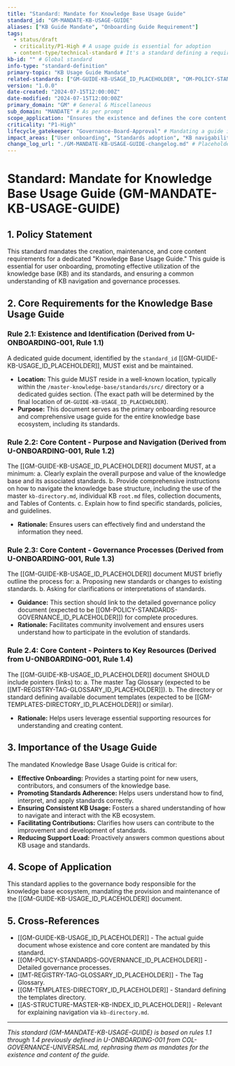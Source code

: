 ```yaml
---
title: "Standard: Mandate for Knowledge Base Usage Guide"
standard_id: "GM-MANDATE-KB-USAGE-GUIDE"
aliases: ["KB Guide Mandate", "Onboarding Guide Requirement"]
tags:
  - status/draft
  - criticality/P1-High # A usage guide is essential for adoption
  - content-type/technical-standard # It's a standard defining a requirement
kb-id: "" # Global standard
info-type: "standard-definition"
primary-topic: "KB Usage Guide Mandate"
related-standards: ["GM-GUIDE-KB-USAGE_ID_PLACEHOLDER", "OM-POLICY-STANDARDS-GOVERNANCE_ID_PLACEHOLDER", "MT-REGISTRY-TAG-GLOSSARY_ID_PLACEHOLDER", "GM-TEMPLATES-DIRECTORY_ID_PLACEHOLDER"]
version: "1.0.0"
date-created: "2024-07-15T12:00:00Z"
date-modified: "2024-07-15T12:00:00Z"
primary_domain: "GM" # General & Miscellaneous
sub_domain: "MANDATE" # As per prompt
scope_application: "Ensures the existence and defines the core content requirements for a comprehensive guide on using the knowledge base and its associated standards."
criticality: "P1-High"
lifecycle_gatekeeper: "Governance-Board-Approval" # Mandating a guide is a governance decision
impact_areas: ["User onboarding", "Standards adoption", "KB navigability", "Community support", "Consistency of KB usage"]
change_log_url: "./GM-MANDATE-KB-USAGE-GUIDE-changelog.md" # Placeholder
---
```


# Standard: Mandate for Knowledge Base Usage Guide (GM-MANDATE-KB-USAGE-GUIDE)

## 1. Policy Statement

This standard mandates the creation, maintenance, and core content requirements for a dedicated "Knowledge Base Usage Guide." This guide is essential for user onboarding, promoting effective utilization of the knowledge base (KB) and its standards, and ensuring a common understanding of KB navigation and governance processes.

## 2. Core Requirements for the Knowledge Base Usage Guide

### Rule 2.1: Existence and Identification (Derived from U-ONBOARDING-001, Rule 1.1)
A dedicated guide document, identified by the `standard_id` [[GM-GUIDE-KB-USAGE_ID_PLACEHOLDER]], MUST exist and be maintained.
*   **Location:** This guide MUST reside in a well-known location, typically within the `/master-knowledge-base/standards/src/` directory or a dedicated guides section. (The exact path will be determined by the final location of `GM-GUIDE-KB-USAGE_ID_PLACEHOLDER`).
*   **Purpose:** This document serves as the primary onboarding resource and comprehensive usage guide for the entire knowledge base ecosystem, including its standards.

### Rule 2.2: Core Content - Purpose and Navigation (Derived from U-ONBOARDING-001, Rule 1.2)
The [[GM-GUIDE-KB-USAGE_ID_PLACEHOLDER]] document MUST, at a minimum:
    a.  Clearly explain the overall purpose and value of the knowledge base and its associated standards.
    b.  Provide comprehensive instructions on how to navigate the knowledge base structure, including the use of the master `kb-directory.md`, individual KB `root.md` files, collection documents, and Tables of Contents.
    c.  Explain how to find specific standards, policies, and guidelines.
*   **Rationale:** Ensures users can effectively find and understand the information they need.

### Rule 2.3: Core Content - Governance Processes (Derived from U-ONBOARDING-001, Rule 1.3)
The [[GM-GUIDE-KB-USAGE_ID_PLACEHOLDER]] document MUST briefly outline the process for:
    a.  Proposing new standards or changes to existing standards.
    b.  Asking for clarifications or interpretations of standards.
*   **Guidance:** This section should link to the detailed governance policy document (expected to be [[OM-POLICY-STANDARDS-GOVERNANCE_ID_PLACEHOLDER]]) for complete procedures.
*   **Rationale:** Facilitates community involvement and ensures users understand how to participate in the evolution of standards.

### Rule 2.4: Core Content - Pointers to Key Resources (Derived from U-ONBOARDING-001, Rule 1.4)
The [[GM-GUIDE-KB-USAGE_ID_PLACEHOLDER]] document SHOULD include pointers (links) to:
    a.  The master Tag Glossary (expected to be [[MT-REGISTRY-TAG-GLOSSARY_ID_PLACEHOLDER]]).
    b.  The directory or standard defining available document templates (expected to be [[GM-TEMPLATES-DIRECTORY_ID_PLACEHOLDER]] or similar).
*   **Rationale:** Helps users leverage essential supporting resources for understanding and creating content.

## 3. Importance of the Usage Guide

The mandated Knowledge Base Usage Guide is critical for:

*   **Effective Onboarding:** Provides a starting point for new users, contributors, and consumers of the knowledge base.
*   **Promoting Standards Adherence:** Helps users understand how to find, interpret, and apply standards correctly.
*   **Ensuring Consistent KB Usage:** Fosters a shared understanding of how to navigate and interact with the KB ecosystem.
*   **Facilitating Contributions:** Clarifies how users can contribute to the improvement and development of standards.
*   **Reducing Support Load:** Proactively answers common questions about KB usage and standards.

## 4. Scope of Application

This standard applies to the governance body responsible for the knowledge base ecosystem, mandating the provision and maintenance of the [[GM-GUIDE-KB-USAGE_ID_PLACEHOLDER]] document.

## 5. Cross-References
- [[GM-GUIDE-KB-USAGE_ID_PLACEHOLDER]] - The actual guide document whose existence and core content are mandated by this standard.
- [[OM-POLICY-STANDARDS-GOVERNANCE_ID_PLACEHOLDER]] - Detailed governance processes.
- [[MT-REGISTRY-TAG-GLOSSARY_ID_PLACEHOLDER]] - The Tag Glossary.
- [[GM-TEMPLATES-DIRECTORY_ID_PLACEHOLDER]] - Standard defining the templates directory.
- [[AS-STRUCTURE-MASTER-KB-INDEX_ID_PLACEHOLDER]] - Relevant for explaining navigation via `kb-directory.md`.

---
*This standard (GM-MANDATE-KB-USAGE-GUIDE) is based on rules 1.1 through 1.4 previously defined in U-ONBOARDING-001 from COL-GOVERNANCE-UNIVERSAL.md, rephrasing them as mandates for the existence and content of the guide.*
```
